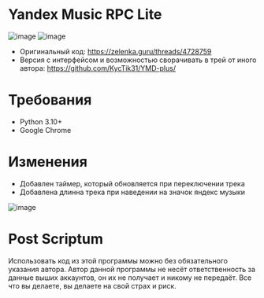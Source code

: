 # Yandex Music RPC Lite

![image](https://github.com/Soto4ka37/Yandex-Music-RPC-Lite/assets/62742200/a8c4a770-993b-4f6b-ae7f-352ad1153ef1)
![image](https://github.com/Soto4ka37/Yandex-Music-RPC-Lite/assets/62742200/0e31a45a-5832-4f91-a90d-855f927fc316)

- Оригинальный код: https://zelenka.guru/threads/4728759
- Версия с интерфейсом и возможностью сворачивать в трей от иного автора: https://github.com/KycTik31/YMD-plus/

# Требования
- Python 3.10+
- Google Chrome

# Изменения
- Добавлен таймер, который обновляется при переключении трека
- Добавлена длинна трека при наведении на значок яндекс музыки

![image](https://github.com/Soto4ka37/Yandex-Music-RPC-Lite/assets/62742200/37db2407-99f3-4104-a74b-2f7da04825da)
# Post Scriptum
Использовать код из этой программы можно без обязательного указания автора. Автор данной программы не несёт ответственность за данные выших аккаунтов, он их не получает и никому не передаёт. Все что вы делаете, вы делаете на свой страх и риск.
